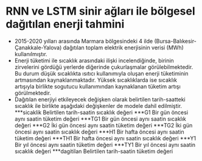 # RNN ve LSTM sinir ağları ile bölgesel dağıtılan enerji tahmini

* 2015-2020 yılları arasında Marmara bölgesindeki 4 ilde (Bursa-Balıkesir-Çanakkale-Yalova) dağıtılan toplam elektrik enerjisinin verisi (MWh) kullanılmıştır.
* Enerji tüketimi ile sıcaklık arasındaki ilişki incelendiğinde, birinin zirvelerini gördüğü yerlerde diğerinde çukurlaşmalar görülebilmektedir. Bu durum düşük sıcaklıkta ısıtıcı kullanımıyla oluşan enerji tüketiminin artmasından kaynaklanmaktadır. Yüksek sıcaklıklarda ise sıcaklık artışıyla birlikte sogutucu kullanımından kaynaklanan tüketim artışı görülmektedir.
* Dağıtılan enerjiyi etkileyecek değişken olarak belirtilen tarih-saatteki sıcaklık ile birlikte aşağıdaki değişkenler de modele dahil edilmiştir.
***sicaklik	Belirtilen tarih-saatin sıcaklık değeri
***G1	Bir gün öncesi aynı saatin tüketim değeri
***TG1	Bir gün öncesi aynı saatin sıcaklık değeri
***G2	İki gün öncesi aynı saatin tüketim değeri
***TG2	İki gün öncesi aynı saatin sıcaklık değeri
***H1	Bir hafta öncesi aynı saatin tüketim değeri
***TH1	Bir hafta öncesi aynı saatin sıcaklık değeri
***Y1	Bir yıl öncesi aynı saatin tüketim değeri
***TY1	Bir yıl öncesi aynı saatin sıcaklık değeri
***dagitilan	Belirtilen tarih-saatin tüketim değeri

